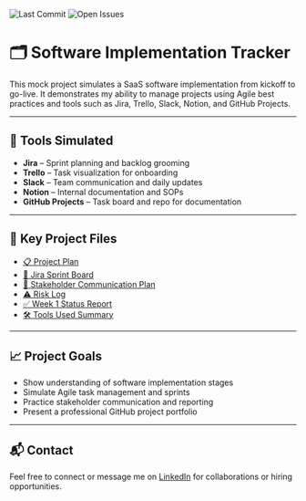 ![Last Commit](https://img.shields.io/github/last-commit/zainabfatima706502/software-implementation-tracker)
![Open Issues](https://img.shields.io/github/issues/zainabfatima706502/software-implementation-tracker)


# 🗂️ Software Implementation Tracker

This mock project simulates a SaaS software implementation from kickoff to go-live. It demonstrates my ability to manage projects using Agile best practices and tools such as Jira, Trello, Slack, Notion, and GitHub Projects.

---

## 🔧 Tools Simulated

- **Jira** – Sprint planning and backlog grooming
- **Trello** – Task visualization for onboarding
- **Slack** – Team communication and daily updates
- **Notion** – Internal documentation and SOPs
- **GitHub Projects** – Task board and repo for documentation

---

## 📄 Key Project Files

- [📋 Project Plan](project-plan.md)
- [📌 Jira Sprint Board](jira-sprint-board.md)
- [📢 Stakeholder Communication Plan](stakeholder-communication.md)
- [⚠️ Risk Log](risk-log.md)
- [✅ Week 1 Status Report](status-report-week1.md)
- [🛠️ Tools Used Summary](tools-used.md)

---

## 📈 Project Goals

- Show understanding of software implementation stages
- Simulate Agile task management and sprints
- Practice stakeholder communication and reporting
- Present a professional GitHub project portfolio

---

## 📬 Contact

Feel free to connect or message me on [LinkedIn](https://linkedin.com/in/zainab706) for collaborations or hiring opportunities.
